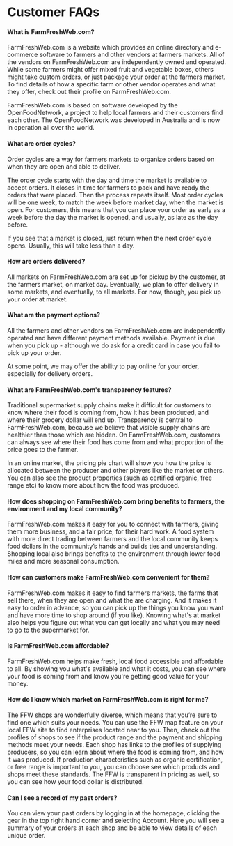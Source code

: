 # Customer FAQs

#### What is FarmFreshWeb.com?

FarmFreshWeb.com is a website which provides an online directory and e-commerce software to farmers and other vendors at farmers markets. All of the vendors on FarmFreshWeb.com are independently owned and operated. While some farmers might offer mixed fruit and vegetable boxes, others might take custom orders, or just package your order at the farmers market. To find details of how a specific farm or other vendor operates and what they offer, check out their profile on FarmFreshWeb.com.

FarmFreshWeb.com is based on software developed by the OpenFoodNetwork, a project to help local farmers and their customers find each other.  The OpenFoodNetwork was developed in Australia and is now in operation all over the world.

#### What are order cycles?

Order cycles are a way for farmers markets to organize orders based on when they are open and able to deliver.

The order cycle starts with the day and time the market is available to accept orders. It closes in time for farmers to pack and have ready the orders that were placed. Then the process repeats itself. Most order cycles will be one week, to match the week before market day, when the market is open. For customers, this means that you can place your order as early as a week before the day the market is opened, and usually, as late as the day before.

If you see that a market is closed, just return when the next order cycle opens.  Usually, this will take less than a day.

#### How are orders delivered?

All markets on FarmFreshWeb.com are set up for pickup by the customer, at the farmers market, on market day.  Eventually, we plan to offer delivery in some markets, and eventually, to all markets.  For now, though, you pick up your order at market.

#### What are the payment options?

All the farmers and other vendors on FarmFreshWeb.com are independently operated and have different payment methods available. Payment is due when you pick up - although we do ask for a credit card in case you fail to pick up your order.

At some point, we may offer the ability to pay online for your order, especially for delivery orders.

#### What are FarmFreshWeb.com's transparency features?

Traditional supermarket supply chains make it difficult for customers to know where their food is coming from, how it has been produced, and where their grocery dollar will end up. Transparency is central to FarmFreshWeb.com, because we believe that visible supply chains are healthier than those which are hidden. On FarmFreshWeb.com, customers can always see where their food has come from and what proportion of the price goes to the farmer.

In an online market, the  pricing pie chart will show you how the price is allocated between the producer and other players like the market or others. You can also see the product properties \(such as certified organic, free range etc\) to know more about how the food was produced.

#### How does shopping on FarmFreshWeb.com bring benefits to farmers, the environment and my local community?

FarmFreshWeb.com makes it easy for you to connect with farmers, giving them more business, and a fair price, for their hard work. A food system with more direct trading between farmers and the local community keeps food dollars in the community’s hands and builds ties and understanding. Shopping local also brings benefits to the environment through lower food miles and more seasonal consumption.

#### How can customers make FarmFreshWeb.com convenient for them?

FarmFreshWeb.com makes it easy to find farmers markets, the farms that sell there, when they are open and what the are charging.  And it makes it easy to order in advance, so you can pick up the things you know you want and have more time to shop around \(if you like\).  Knowing what's at market also helps you figure out what you can get locally and what you may need to go to the supermarket for.

#### Is FarmFreshWeb.com affordable?

FarmFreshWeb.com helps make fresh, local food accessible and affordable to all. By showing you what's available and what it costs, you can see where your food is coming from and know you're getting good value for your money.

#### How do I know which market on FarmFreshWeb.com is right for me?

The FFW shops are wonderfully diverse, which means that you’re sure to find one which suits your needs. You can use the FFW map feature on your local FFW site to find enterprises located near to you. Then, check out the profiles of shops to see if the product range and the payment and shipping methods meet your needs. Each shop has links to the profiles of supplying producers, so you can learn about where the food is coming from, and how it was produced. If production characteristics such as organic certification, or free range is important to you, you can choose see which products and shops meet these standards. The FFW is transparent in pricing as well, so you can see how your food dollar is distributed.

#### Can I see a record of my past orders?

You can view your past orders by logging in at the homepage, clicking the gear in the top right hand corner and selecting Account. Here you will see a summary of your orders at each shop and be able to view details of each unique order.

